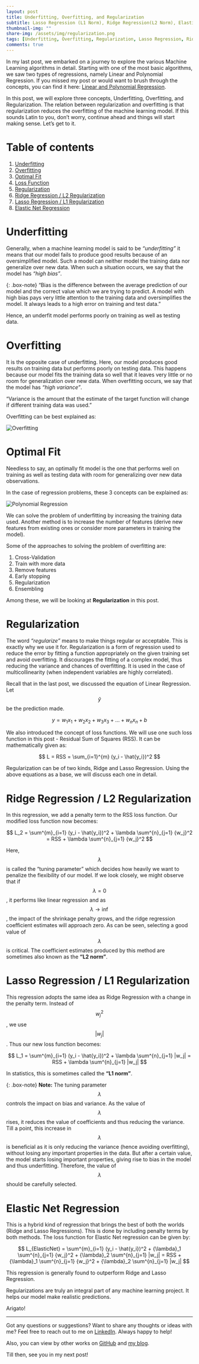 ```yaml
---
layout: post
title: Underfitting, Overfitting, and Regularization
subtitle: Lasso Regression (L1 Norm), Ridge Regression(L2 Norm), Elastic Net Regression
thumbnail-img: ""
share-img: /assets/img/regularization.png
tags: [Underfitting, Overfitting, Regularization, Lasso Regression, Ridge Regression, Machine Learning]
comments: true
---
```


In my last post, we embarked on a journey to explore the various Machine Learning algorithms in detail. Starting with one of the most basic algorithms, we saw two types of regressions, namely Linear and Polynomial Regression. If you missed my post or would want to brush through the concepts, you can find it here: [Linear and Polynomial Regression](https://jashrathod.github.io/2021-06-03-diving-deep-into-linear-regression-and-polynomial-regression/).

In this post, we will explore three concepts, Underfitting, Overfitting, and Regularization. The relation between regularization and overfitting is that regularization reduces the overfitting of the machine learning model. If this sounds Latin to you, don’t worry, continue ahead and things will start making sense. Let’s get to it.

# Table of contents

1. [Underfitting](#underfitting)
2. [Overfitting](#overfitting)
3. [Optimal Fit](#optimal-fit)
4. [Loss Function](#lossfn)
5. [Regularization](#regularization)
6. [Ridge Regression / L2 Regularization](#ridge)
7. [Lasso Regression / L1 Regularization](#lasso)
8. [Elastic Net Regression](#elasticnet)

# <a name="underfitting"></a>Underfitting

Generally, when a machine learning model is said to be _“underfitting”_ it means that our model fails to produce good results because of an oversimplified model. Such a model can neither model the training data nor generalize over new data. When such a situation occurs, we say that the model has _“high bias”_. 

{: .box-note}
“Bias is the difference between the average prediction of our model and the correct value which we are trying to predict. A model with high bias pays very little attention to the training data and oversimplifies the model. It always leads to a high error on training and test data.”

Hence, an underfit model performs poorly on training as well as testing data. 

# <a name="overfitting"></a>Overfitting

It is the opposite case of underfitting. Here, our model produces good results on training data but performs poorly on testing data. This happens because our model fits the training data so well that it leaves very little or no room for generalization over new data. When overfitting occurs, we say that the model has _“high variance”_.

“Variance is the amount that the estimate of the target function will change if different training data was used.”

Overfitting can be best explained as:

![Overfitting](/assets/img/overfitting.jpg)

# <a name="optimal-fit"></a>Optimal Fit

Needless to say, an optimally fit model is the one that performs well on training as well as testing data with room for generalizing over new data observations.

In the case of regression problems, these 3 concepts can be explained as:

![Polynomial Regression](/assets/img/optimal-fit.png)

We can solve the problem of underfitting by increasing the training data used. Another method is to increase the number of features (derive new features from existing ones or consider more parameters in training the model).

Some of the approaches to solving the problem of overfitting are:
1. Cross-Validation
2. Train with more data
3. Remove features
4. Early stopping
5. Regularization
6. Ensembling

Among these, we will be looking at **Regularization** in this post.

# <a name="regularization"></a>Regularization

The word _“regularize”_ means to make things regular or acceptable. This is exactly why we use it for. Regularization is a form of regression used to reduce the error by fitting a function appropriately on the given training set and avoid overfitting. It discourages the fitting of a complex model, thus reducing the variance and chances of overfitting. It is used in the case of multicollinearity (when independent variables are highly correlated).

Recall that in the last post, we discussed the equation of Linear Regression. Let $$\hat{y}$$ be the prediction made.

$$ y = w_1x_1 +w_2x_2 + w_3x_3 + ... + w_nx_n + b $$

We also introduced the concept of loss functions. We will use one such loss function in this post - Residual Sum of Squares (RSS). It can be mathematically given as:

$$ L = RSS = \sum_{i=1}^{m} (y_i - \hat{y_i})^2 $$

Regularization can be of two kinds, Ridge and Lasso Regression. Using the above equations as a base, we will discuss each one in detail.

# <a name="ridge"></a>Ridge Regression / L2 Regularization

In this regression, we add a penalty term to the RSS loss function. Our modified loss function now becomes:

$$ L_2 = \sum^{m}_{i=1} (y_i - \hat{y_i})^2 + \lambda \sum^{n}_{j=1} {w_j}^2 = RSS + \lambda \sum^{n}_{j=1} {w_j}^2 $$

Here, $$\lambda$$ is called the “tuning parameter” which decides how heavily we want to penalize the flexibility of our model. If we look closely, we might observe that if $$\lambda=0$$, it performs like linear regression and as $$\lambda \rightarrow \inf$$, the impact of the shrinkage penalty grows, and the ridge regression coeﬃcient estimates will approach zero. As can be seen, selecting a good value of $$\lambda$$ is critical. The coefficient estimates produced by this method are sometimes also known as the **“L2 norm”**.

# <a name="lasso"></a>Lasso Regression / L1 Regularization

This regression adopts the same idea as Ridge Regression with a change in the penalty term. Instead of $${w_j}^2$$, we use $$|w_j|$$. Thus our new loss function becomes:

$$ L_1 = \sum^{m}_{i=1} (y_i - \hat{y_i})^2 + \lambda \sum^{n}_{j=1} |w_j| = RSS + \lambda \sum^{n}_{j=1} |w_j| $$

In statistics, this is sometimes called the **“L1 norm”**.

{: .box-note}
**Note:** The tuning parameter $$\lambda$$ controls the impact on bias and variance. As the value of $$\lambda$$ rises, it reduces the value of coefficients and thus reducing the variance. Till a point, this increase in $$\lambda$$ is beneficial as it is only reducing the variance (hence avoiding overfitting), without losing any important properties in the data. But after a certain value, the model starts losing important properties, giving rise to bias in the model and thus underfitting. Therefore, the value of $$\lambda$$ should be carefully selected.

# <a name="elasticnet"></a>Elastic Net Regression

This is  a hybrid kind of regression that brings the best of both the worlds (Ridge and Lasso Regressions). This is done by including penalty terms by both methods. The loss function for Elastic Net regression can be given by:

$$ L_{ElasticNet} = \sum^{m}_{i=1} (y_i - \hat{y_i})^2 + {\lambda}_1 \sum^{n}_{j=1} {w_j}^2 + {\lambda}_2 \sum^{n}_{j=1} |w_j| = RSS + {\lambda}_1 \sum^{n}_{j=1} {w_j}^2 + {\lambda}_2 \sum^{n}_{j=1} |w_j| $$

This regression is generally found to outperform Ridge and Lasso Regression.
 
Regularizations are truly an integral part of any machine learning project. It helps our model make realistic predictions. 

Arigato!

***

Got any questions or suggestions? Want to share any thoughts or ideas with me? Feel free to reach out to me on [LinkedIn](https://linkedin.com/in/jash-rathod). Always happy to help!

Also, you can view by other works on [GitHub](https://github.com/jashrathod) and [my blog](https://jashrathod.github.io/).

Till then, see you in my next post!
